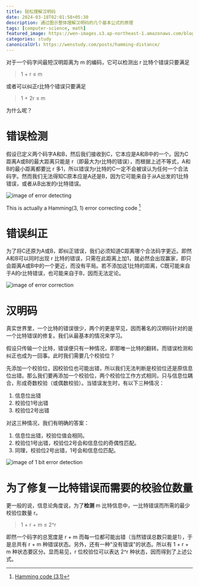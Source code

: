 ```yaml
---
title: 轻松理解汉明码
date: 2024-03-18T02:01:58+05:30
description: 通过图示整体理解汉明码的几个基本公式的原理
tags: [computer-science, math]
featured_image: https://wen-images.s3.ap-northeast-1.amazonaws.com/blog/hamming-distance/color-block-cover.webp
categories: study 
canonicalUrl: https://wenstudy.com/posts/hamming-distance/
---
```


对于一个码字间最短汉明距离为 m 的编码，它可以检测出 r 比特个错误只要满足

> 1 + r ≤ m

或者可以纠正r比特个错误只要满足

> 1 + 2r ≤ m

为什么呢？

# 错误检测

假设已定义两个码字A和B，然后我们接收到C，它本应是A和B中的一个。因为C距离A或B的最大距离只能是 r（即最大为r比特的错误），而根据上述不等式，A和B的最小距离都要比 r 多1，所以错误为r比特的C一定不会被误认为任何一个合法码字。然而我们无法得知C原本应是A还是B，因为它可能来自于从A出发的1比特错误，或者从B出发的r比特错误。

![image of error detecting](https://wen-images.s3.ap-northeast-1.amazonaws.com/blog/hamming-distance/hamming-distance-error-detecting.png "error detecting")

This is actually a Hamming(3, 1) error correcting code [^1]

[^1]: [Hamming code (3,1)](https://en.wikipedia.org/wiki/Hamming_code)

# 错误纠正

为了将C还原为A或B，即纠正错误，我们必须知道C距离哪个合法码字更近。即然A和B可以同时出现 r 比特的错误，只需在此距离上加1，就必然会出现赢家，即只会距离A或B中的一个更近，而没有平局。若不添加这1比特的距离，C既可能来自于A的r比特错误，也可能来自于B，因而无法定论。

![image of error correction](https://wen-images.s3.ap-northeast-1.amazonaws.com/blog/hamming-distance/hamming-distance-error-correction.png "error correction")

# 汉明码

真实世界里，一个比特的错误很少，两个的更是罕见，因而著名的汉明码针对的是一个比特错误的修复。我们从最基本的情况来学习。

假设只传输一个比特，错误便只有一种情况，即那唯一比特的翻转。而错误检测和纠正也成为一回事。此时我们需要几个校验位？

先添加一个校验位，因校验位也可能出错，所以我们无法判断是校验位还是原信息位出错。那么我们要再添加一个校验位，两个校验位工作方式相同，只与信息位耦合，形成奇数校验（或偶数校验）。当错误发生时，有以下三种情况：

1. 信息位出错
2. 校验位1号出错
3. 校验位2号出错

对这三种情况，我们有明确的答案：

1. 信息位出错，校验位值会相同。
2. 校验位1号出错，校验位2号会和信息位的奇偶性匹配。
3. 同理，校验位2号出错，1号会和信息位匹配。

![image of 1 bit error detection](https://wen-images.s3.ap-northeast-1.amazonaws.com/blog/hamming-distance/hamming-distance-1-bit-error.png "1 bit error detection")

# 为了修复一比特错误而需要的校验位数量

更一般的说，信息论角度说，为了**检测** m 比特信息中，一比特错误而所需的最少校验位数量 r。

> 1 + r + m ≤ 2^r

即然一个码字的总宽度是 r + m 而每一位都可能出错（当然错误总数只能是1），于是总共有 r + m 种错误状态。另外，还有一种"没有错误"的状态。所以有 1 + r + m 种状态要区分。显而易见，r 位校验位可以表达 2^r 种状态，因而得到了上述公式。
